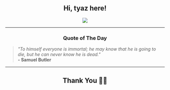 <h2 align="center"> Hi, tyaz here!</h2>

<p align="center">
<a href="https://github.com/tyazx" alt="github streak"><img src="https://dvst-streak.herokuapp.com/?user=tyazx&theme=tokyonight&fire=DD472C"></a>
</p>

<hr>
<h3 align="center">Quote of The Day</h3>
<p align="center">
<blockquote>
<i>"To himself everyone is immortal; he may know that he is going to die, but he can never know he is dead."</i>
<br>
<b>- Samuel Butler</b>
</blockquote>
</p>


<hr>
<h2 align="center">Thank You 🙏🏼</h2>
